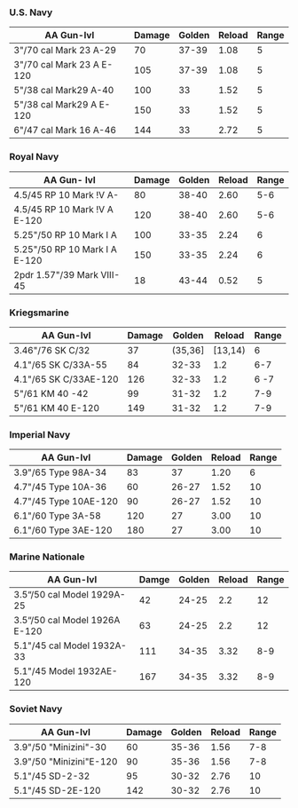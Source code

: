 

### U.S. Navy 
| AA Gun-lvl | Damage | Golden | Reload | Range |
| ------ | --------- | ------ | ------- | --------- |
| 3"/70 cal Mark 23 A-29 | 70 | 37-39 | 1.08 | 5 |
| 3"/70 cal Mark 23 A E-120| 105 | 37-39 | 1.08 | 5 |
| 5"/38 cal Mark29 A-40 | 100 | 33 | 1.52 | 5 |
| 5"/38 cal Mark29 A E-120 | 150 | 33 | 1.52 | 5 |
| 6"/47 cal Mark 16 A-46 | 144 | 33 | 2.72 | 5 |

### Royal Navy 
| AA Gun- lvl| Damage | Golden | Reload | Range |
| ------ | --------- | ------ | ------- | --------- |
| 4.5/45 RP 10 Mark !V A-| 80 | 38-40 | 2.60 | 5-6 |
| 4.5/45 RP 10 Mark !V A E-120| 120 | 38-40 | 2.60 | 5-6 |
| 5.25"/50 RP 10 Mark I A | 100 | 33-35 | 2.24 | 6 |
| 5.25"/50 RP 10 Mark I A E-120 | 150 | 33-35 | 2.24 | 6 |
| 2pdr 1.57"/39 Mark VIII-45 | 18 | 43-44 | 0.52 | 5 |

### Kriegsmarine 
| AA Gun-lvl | Damage | Golden | Reload | Range |
| ------ | --------- | ------ | ------- | --------- |
| 3.46"/76 SK C/32 | 37 | (35,36] | [13,14) | 6 |
| 4.1"/65 SK C/33A-55 | 84 | 32-33 | 1.2 | 6-7 |
| 4.1"/65 SK C/33AE-120 | 126 | 32-33 | 1.2 | 6 -7|
| 5"/61 KM 40 -42| 99 | 31-32 | 1.2 | 7-9 |
| 5"/61 KM 40 E-120| 149 | 31-32 | 1.2 | 7-9 |
### Imperial Navy 
| AA Gun-lvl | Damage | Golden | Reload | Range |
| ------ | --------- | ------ | ------- | --------- |
| 3.9"/65 Type 98A-34 | 83 | 37 | 1.20 | 6 |
| 4.7"/45 Type 10A-36 | 60 | 26-27 | 1.52 | 10 |
| 4.7"/45 Type 10AE-120| 90 | 26-27 | 1.52 | 10 |
| 6.1"/60 Type 3A-58 | 120 | 27 | 3.00 | 10 |
| 6.1"/60 Type 3AE-120 | 180 | 27 | 3.00 | 10 |
### Marine Nationale 
| AA Gun-lvl | Damge | Golden | Reload| Range |
| ------ | --------- | ------ | ------- | --------- |
| 3.5“/50 cal Model 1929A-25 | 42 | 24-25 | 2.2 | 12 |
| 3.5“/50 cal Model 1926A E-120 | 63 | 24-25 | 2.2 | 12 |
| 5.1"/45 cal Model 1932A-33 | 111 | 34-35 | 3.32 | 8-9 |
| 5.1"/45 Model 1932AE-120 | 167 | 34-35 |3.32 | 8-9 |
### Soviet Navy 
| AA Gun-lvl | Damage | Golden | Reload | Range |
| ------ | --------- | ------ | ------- | --------- |
| 3.9"/50 "Minizini"-30 | 60 | 35-36 | 1.56 | 7-8 |
| 3.9"/50 "Minizini"E-120 | 90 | 35-36 | 1.56 | 7-8 |
| 5.1"/45 SD-2-32 | 95 | 30-32 | 2.76 | 10 |
| 5.1"/45 SD-2E-120 | 142 | 30-32 | 2.76 | 10 |


